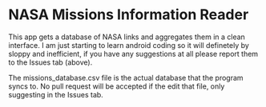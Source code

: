 # NASA Missions Information Reader
This app gets a database of NASA links and aggregates them in a clean interface. I am just starting to learn android coding so it will definetely by sloppy and inefficient, if you have any suggestions at all please report them to the Issues tab (above).

The missions_database.csv file is the actual database that the program syncs to. No pull request will be accepted if the edit that file, only suggesting in the Issues tab.
